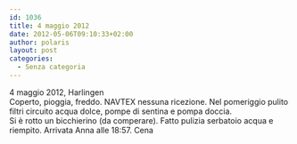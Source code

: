 ```yaml
---
id: 1036
title: 4 maggio 2012
date: 2012-05-06T09:10:33+02:00
author: polaris
layout: post
categories:
  - Senza categoria
---
```

4 maggio 2012, Harlingen  
Coperto, pioggia, freddo. NAVTEX nessuna ricezione. Nel pomeriggio pulito filtri circuito acqua dolce, pompe di sentina e pompa doccia.  
Si è rotto un bicchierino (da comperare). Fatto pulizia serbatoio acqua e riempito. Arrivata Anna alle 18:57. Cena